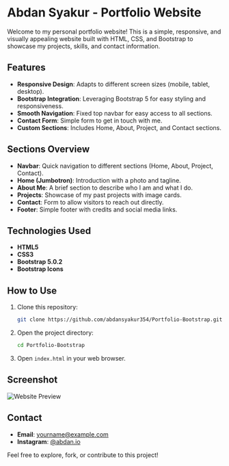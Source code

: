 # Abdan Syakur - Portfolio Website

Welcome to my personal portfolio website! This is a simple, responsive, and visually appealing website built with HTML, CSS, and Bootstrap to showcase my projects, skills, and contact information.

## Features
- **Responsive Design**: Adapts to different screen sizes (mobile, tablet, desktop).
- **Bootstrap Integration**: Leveraging Bootstrap 5 for easy styling and responsiveness.
- **Smooth Navigation**: Fixed top navbar for easy access to all sections.
- **Contact Form**: Simple form to get in touch with me.
- **Custom Sections**: Includes Home, About, Project, and Contact sections.

## Sections Overview
- **Navbar**: Quick navigation to different sections (Home, About, Project, Contact).
- **Home (Jumbotron)**: Introduction with a photo and tagline.
- **About Me**: A brief section to describe who I am and what I do.
- **Projects**: Showcase of my past projects with image cards.
- **Contact**: Form to allow visitors to reach out directly.
- **Footer**: Simple footer with credits and social media links.

## Technologies Used
- **HTML5**
- **CSS3**
- **Bootstrap 5.0.2**
- **Bootstrap Icons**

## How to Use
1. Clone this repository:
   ```bash
   git clone https://github.com/abdansyakur354/Portfolio-Bootstrap.git
   ```
2. Open the project directory:
   ```bash
   cd Portfolio-Bootstrap
   ```
3. Open `index.html` in your web browser.

## Screenshot
![Website Preview](img/screenshot.png)

## Contact
- **Email**: yourname@example.com
- **Instagram**: [@abdan.io](https://www.instagram.com/abdan.io)

Feel free to explore, fork, or contribute to this project!

